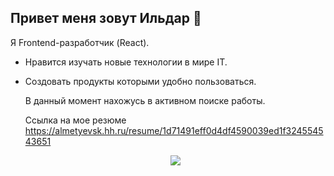 ## Привет меня зовут Ильдар 👋
Я Frontend-разработчик (React).
* Нравится изучать новые технологии в мире IT.
* Создовать продукты которыми удобно пользоваться.

  В данный момент нахожусь в активном поиске работы.
  
  Ссылка на мое резюме https://almetyevsk.hh.ru/resume/1d71491eff0d4df4590039ed1f324554543651


  <p align="center">
  <a href="https://skillicons.dev">
    <img src="https://skillicons.dev/icons?i=html,css,sass,ts,react,redux,nestjs,docker,mongodb,postgres,postman,jest,figma,git" />
  </a>
</p>

<!--
**misterildar/misterildar** is a ✨ _special_ ✨ repository because its `README.md` (this file) appears on your GitHub profile.

Here are some ideas to get you started:

- 🔭 I’m currently working on ...
- 🌱 I’m currently learning ...
- 👯 I’m looking to collaborate on ...
- 🤔 I’m looking for help with ...
- 💬 Ask me about ...
- 📫 How to reach me: ...
- 😄 Pronouns: ...
- ⚡ Fun fact: ...
-->
